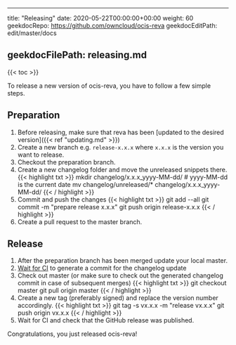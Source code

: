 * * *

title: "Releasing"
date: 2020-05-22T00:00:00+00:00
weight: 60
geekdocRepo: <https://github.com/owncloud/ocis-reva>
geekdocEditPath: edit/master/docs

## geekdocFilePath: releasing.md

{{&lt; toc >}}

To release a new version of ocis-reva, you have to follow a few simple steps.

## Preparation

1.  Before releasing, make sure that reva has been [updated to the desired version]\({{&lt; ref "updating.md" >}})
2.  Create a new branch e.g. `release-x.x.x` where `x.x.x` is the version you want to release.
3.  Checkout the preparation branch.
4.  Create a new changelog folder and move the unreleased snippets there.
    {{&lt; highlight txt >}}
    mkdir changelog/x.x.x_yyyy-MM-dd/ # yyyy-MM-dd is the current date
    mv changelog/unreleased/\* changelog/x.x.x_yyyy-MM-dd/
    {{&lt; / highlight >}}
5.  Commit and push the changes
    {{&lt; highlight txt >}}
    git add --all
    git commit -m "prepare release x.x.x"
    git push origin release-x.x.x
    {{&lt; / highlight >}}
6.  Create a pull request to the master branch.

## Release

1.  After the preparation branch has been merged update your local master.
2.  [Wait for CI](https://cloud.drone.io/owncloud/ocis-reva) to generate a commit for the changelog update
3.  Check out master (or make sure to check out the generated changelog commit in case of subsequent merges)
    {{&lt; highlight txt >}}
    git checkout master
    git pull origin master
    {{&lt; / highlight >}}
4.  Create a new tag (preferably signed) and replace the version number accordingly.
    {{&lt; highlight txt >}}
    git tag -s vx.x.x -m "release vx.x.x"
    git push origin vx.x.x
    {{&lt; / highlight >}}
5.  Wait for CI and check that the GitHub release was published.

Congratulations, you just released ocis-reva!
